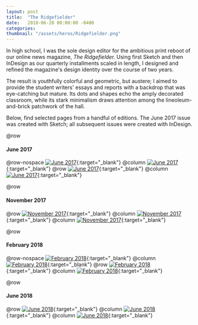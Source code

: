```yaml
---
layout: post
title:  "The Ridgefielder"
date:   2018-06-20 00:00:00 -0400
categories: 
thumbnail: "/assets/heros/Ridgefielder.png"
---
```

In high school, I was the sole design editor for the ambitious print reboot of our online news magazine, _The Ridgefielder._ Using first Sketch and then InDesign as our quarterly installments scaled in length, I designed and refined the magazine's design identity over the course of two years.

The result is youthfully colorful and geometric, but austere; I aimed to provide the student writers' essays and reports with a backdrop that was eye-catching but mature. Its dots and shapes echo the amply decorated classroom, while its stark minimalism draws attention among the lineoleum-and-brick patchwork of the hall.

Below, find selected pages from a handful of editions. The June 2017 issue was created with Sketch; all subsequent issues were created with InDesign.

@row
#### June 2017

@row-nospace
[![June 2017](/assets/ridgefielder/June2017_3.png)](/assets/ridgefielder/June2017_3.png){:target="_blank"}
@column
[![June 2017](/assets/ridgefielder/June2017_1.png)](/assets/ridgefielder/June2017_1.png){:target="_blank"}
@row
[![June 2017](/assets/ridgefielder/June2017_2.png)](/assets/ridgefielder/June2017_2.png){:target="_blank"}
@column
[![June 2017](/assets/ridgefielder/June2017_0.png)](/assets/ridgefielder/June2017_0.png){:target="_blank"}

@row
#### November 2017

@row
[![November 2017](/assets/ridgefielder/Nov2017_0.png)](/assets/ridgefielder/Nov2017_0.png){:target="_blank"}
@column
[![November 2017](/assets/ridgefielder/Nov2017_1.png)](/assets/ridgefielder/Nov2017_1.png){:target="_blank"}
@column
[![November 2017](/assets/ridgefielder/Nov2017_2.png)](/assets/ridgefielder/Nov2017_2.png){:target="_blank"}

@row
#### February 2018

@row-nospace
[![February 2018](/assets/ridgefielder/Feb2018_3.png)](/assets/ridgefielder/Feb2018_3.png){:target="_blank"}
@column
[![February 2018](/assets/ridgefielder/Feb2018_1.png)](/assets/ridgefielder/Feb2018_1.png){:target="_blank"}
@row
[![February 2018](/assets/ridgefielder/Feb2018_2.png)](/assets/ridgefielder/Feb2018_2.png){:target="_blank"}
@column
[![February 2018](/assets/ridgefielder/Feb2018_0.png)](/assets/ridgefielder/Feb2018_0.png){:target="_blank"}

@row
#### June 2018

@row
[![June 2018](/assets/ridgefielder/June2018_0.png)](/assets/ridgefielder/June2018_0.png){:target="_blank"}
@column
[![June 2018](/assets/ridgefielder/June2018_1.png)](/assets/ridgefielder/June2018_1.png){:target="_blank"}
@column
[![June 2018](/assets/ridgefielder/June2018_2.png)](/assets/ridgefielder/June2018_2.png){:target="_blank"}